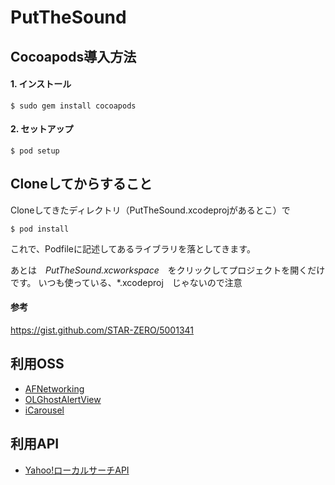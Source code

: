 PutTheSound
===========

Cocoapods導入方法
-----------
#### 1. インストール

```
$ sudo gem install cocoapods
```

#### 2. セットアップ

```
$ pod setup
```

Cloneしてからすること
---------
Cloneしてきたディレクトリ（PutTheSound.xcodeprojがあるとこ）で

```
$ pod install
```

これで、Podfileに記述してあるライブラリを落としてきます。

あとは　_PutTheSound.xcworkspace_　をクリックしてプロジェクトを開くだけです。
いつも使っている、*.xcodeproj　じゃないので注意

#### 参考
https://gist.github.com/STAR-ZERO/5001341

利用OSS
-----------
* [AFNetworking](https://github.com/AFNetworking/AFNetworking)
* [OLGhostAlertView](https://github.com/ondalabs/OLGhostAlertView)
* [iCarousel](https://github.com/nicklockwood/iCarousel)

利用API
----------
* [Yahoo!ローカルサーチAPI](http://developer.yahoo.co.jp/webapi/map/openlocalplatform/v1/localsearch.html)

